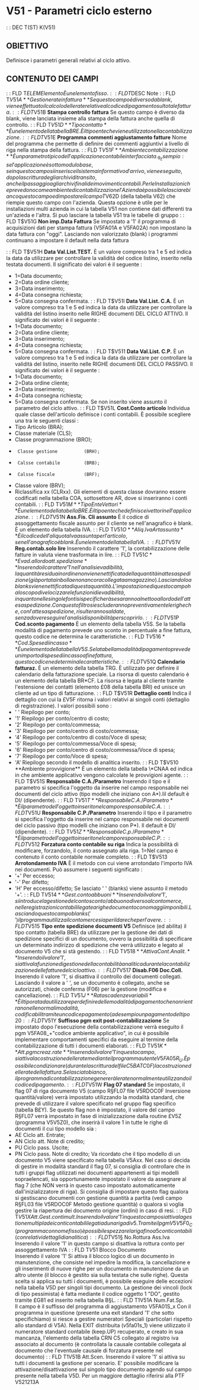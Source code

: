 # V51 - Parametri ciclo esterno
 :  : DEC T(ST) K(V51)
## OBIETTIVO
Definisce i parametri generali relativi al ciclo attivo.
## CONTENUTO DEI CAMPI
 :  : FLD T$ELEM Elemento
È un elemento fisso.
 :  : FLD T$DESC Note
 :  : FLD T$V51A **Gestione rate in fattura**
Se questo campo è diverso da blank, viene effettuato il calcolo delle rate relative al codice di pagamento sul totale fattura.
 :  : FLD T$V51B **Stampa controllo fattura**
Se questo campo è diverso da blank, viene lanciata insieme alla stampa della fattura anche quella di controllo.
 :  : FLD T$V51D **Tipo contatto**
È un elemento della tabella BRE. È il tipo ente che viene utilizzato nella contabilizzazione.
 :  : FLD T$V51E **Programma commenti aggiustamento fatture**
Nome del programma che permette di definire dei commenti aggiuntivi a livello di riga nella stampa della fattura.
 :  : FLD T$V51F **Ambiente contabilizzazione**
È un parametro tipico dell'applicazione contabile interfacciata.
_9_Esempio :  se l'applicazione è sotto modulo base, se in questo campo si inserisce il sistema informativo d'arrivo, viene eseguito, dopo la scrittura degli archivi di transito, anche il passaggio agli archivi finali dei movimenti contabili.
Per le Installazioni che prevedono come ambiente di contabilizzazione l'Azienda è possibile
lasciare bianco questo campo ed impostare il campo T$V62D (della tabella V62) che riempie questo
campo con l'azienda. Questa opzione è utile per le installazioni multi azienda in cui la tabella
V51 non contiene dati differenti tra un'azieda e l'altra. Si può lasciare la tabella V51 tra le
tabelle di gruppo
 :  : FLD T$V51G **Non imp.Data Fattura**
Se impostato a '1' il programma di acquisizioni dati per stampa fattura (V5FA01A e V5FA02A) non impostano la
data fattura con "oggi".
Lasciando non valorizzato (blank) i programmi continuano a impostare il default nella data fattura

 :  : FLD T$V51H **Data Val.List.TEST.**
È un valore compreso tra 1 e 5 ed indica la data da utilizzare per controllare la validità del codice listino, inserito nella testata documenti. Il significato dei valori è il seguente : 
- 1=Data documento;
- 2=Data ordine cliente;
- 3=Data inserimento;
- 4=Data consegna richiesta;
- 5=Data consegna confermata.
 :  : FLD T$V51I **Data Val.List. C.A.**
È un valore compreso tra 1 e 5 ed indica la data da utilizzare per controllare la validità del listino inserito nelle RIGHE documenti DEL CICLO ATTIVO.
Il significato dei valori è il seguente : 
- 1=Data documento;
- 2=Data ordine cliente;
- 3=Data inserimento;
- 4=Data consegna richiesta;
- 5=Data consegna confermata.
 :  : FLD T$V511 **Data Val.List. C.P.**
È un valore compreso tra 1 e 5 ed indica la data da utilizzare per controllare la validità del listino, inserito nelle RIGHE documenti DEL CICLO PASSIVO.
Il significato dei valori è il seguente : 
- 1=Data documento;
- 2=Data ordine cliente;
- 3=Data inserimento;
- 4=Data consegna richiesta;
- 5=Data consegna confermata.
Se non inserito viene assunto il parametro del ciclo attivo.
 :  : FLD T$V51L **Cost.Conto articolo**
Individua quale classe dell'articolo definisce i conti contabili.
È possibile scegliere una tra le seguenti classi : 
-    Tipo Articolo            (BRA);
-    Classe materiale         (CLS);
-    Classe programmazione    (BRO);
-      Classe gestione          (BRH);
-      Calsse contabile         (BRB);
-      Calsse fiscale           (BRF);
-    Classe valore            (BRV);
-    Riclassifica xx          (CLRxx).
Gli elementi di questa classe dovranno essere codificati nella tabella COA, sottosettore AR, dove si inseriranno i conti contabili.
 :  : FLD T$V51M **Tipo Ente Vettori**
È un elemento della tabella BRE. È il tipo ente che definisce i vettori nell'applicazione.
 :  : FLD T$V51N **Ass.Fis. Cli assunto**
È il codice di assoggettamento fiscale assunto per il cliente se nell'anagrafico è blank. È un elemento della tabella IVA.
 :  : FLD T$V51O **Aliq.Iva Art assunta**
È il codice dell'aliquota Iva assunta per l'articolo, se nell'anagrafico è blank. È un elemento della tabella IVA.
 :  : FLD T$V51V **Reg.contab.solo lire**
Inserendo il carattere '1', la contabilizzazione delle fatture in valuta viene trasformata in lire.
 :  : FLD T$V51C **Evad.al lordo att.spedizione**
Inserendo il carattere '1' nell'analisi evadibilità, la quantità residua in ordine non viene nettificata della quantità in attesa spedizione (già portata in bolla e non ancora collegata a magazzino). Lasciandolo a blanks viene nettificata di questa quantità.
L'impostazione di questo campo ha lo scopo di velocizzare le funzioni di evadibilità, in quanto nelle singole fonti si specificherà se saranno al netto o al lordo dell'attesa spedizione. Con questo filtro si escluderanno preventivamente le righe che, con l'attesa spedizione, risulteranno saldate, senza dover eseguire l'analisi disponibilità per scoprirlo.
 :  : FLD T$V51P **Cod.sconto pagamento**
È un elemento della tabella V5S. Se la tabella modalità di pagamento prevede uno sconto in percentuale a fine fattura, questo codice ne determina le caratteristiche.
 :  : FLD T$V516 **Cod.Spese di incasso**
È un elemento della tabella V5S. Se la tabella modalità di pagamento prevede un importo di spese di incasso a fine fattura, questo codice ne determina le caratteristiche.
 :  : FLD T$V51Q **Calendario fatturaz.**
È un elemento della tabella TRG. È utilizzato per definire il calendario della fatturazione speciale. La risorsa di questo calendario è un elemento della tabella BR\*CF. La risorsa è legata al cliente tramite l'estensione dei contatti (elemento £08 della tabella BRI) ed unisce un cliente ad un tipo di fatturazione.
 :  : FLD T$V51R **Dettaglio conti**
Indica il dettaglio con cui la £V5F ritorna i valori relativi ai singoli conti (dettaglio di registrazione). I valori possibili sono : 
- ' '  Riepilogo per conto;
- '1'  Riepilogo per conto/centro di costo;
- '2'  Riepilogo per conto/commessa;
- '3'  Riepilogo per conto/centro di costo/commessa;
- '4'  Riepilogo per conto/centro di costo/Voce di spesa;
- '5'  Riepilogo per conto/commessa/Voce di spesa;
- '6'  Riepilogo per conto/centro di costo/commessa/Voce di spesa;
- '7'  Riepilogo per conto/Voce di spesa;
- 'A'  Riepilogo secondo il modello di analitica inserito.
 :  : FLD T$V510 **Ambiente provvigione**
È un elemento della tabella \*CNAA ed indica in che ambiente applicativo vengono calcolate le provvigioni agente.
 :  : FLD T$V51S **Responsabile C.A./Parametro**
Inserendo il tipo e il parametro si specifica l'oggetto da inserire nel campo responsabile nei documenti del ciclo attivo (tipo modelli che iniziano con A\*).Iil default è DI/ (dipendente).
 :  : FLD T$V51T **Responsabile C.A./Parametro**
È il parametro dell'oggetto inserito nel campo responsabile C.A.
 :  : FLD T$V51U **Responsabile C.P./Parametro**
Inserendo il tipo e il parametro si specifica l'oggetto da inserire nel campo responsabile nei documenti del ciclo passivo (tipo modelli che iniziano con P\*). Il default è DI/ (dipendente).
 :  : FLD T$V51Z **Responsabile C.p./Parametro**
È il parametro dell'oggetto inserito nel campo responsabile C.P.
 :  : FLD T$V512 **Forzatura conto contabile su riga**
Indica la possibilità di modificare, forzandolo, il conto assegnato alla riga.
1=Nel campo è contenuto il conto contabile normale completo.
 :  : FLD T$V513 **Arrotondamento IVA**
È il metodo con cui viene arrotondato l'importo IVA nei documenti. Può assumere i seguenti significato : 
- '+'  Per eccesso;
- '-'  Per difetto;
- 'H'  Per eccesso/difetto;
Se lasciato ' ' (blanks) viene assunto il metodo '+'.
 :  : FLD T$V514 **Gest.conto abbuoni**
Inserendo il valore '1', si introduce la gestione del conto sconto/abbuono diverso al conto merce, nelle registrazioni contabili legate a righe documento con omaggi imponibili.
Lasciando questo campo blanks (' ') il programma utilizza  il conto merce sia per il dare che per l'avere.
 :  : FLD T$V515 **Tipo ente spedizione documenti V5**
Definisce (ed abilita) il tipo contatto (tabella BRE) da utilizzare per la gestione dei dati di spedizione specifici di un documento, ovvero la possibilità di specificare un determinato indirizzo di spedizione che verrà utilizzato e legato al documento V5 che si stà gestendo.
 :  : FLD T$V518 **Attiva Cont.Analit.**
Inserendo il valore '1', si attiva la funzione di gestione della contabilità analitica durante la contabilizzazione delle fatture del ciclo attivo.
 :  : FLD T$V517 **Disab.F06 Doc.Coll.**
Inserendo il valore '1', si disattiva il controllo dei documenti collegati. Lasciando il valore a ' ', se un documento è collegato, anche se autorizzati, chiede conferma (F06) per la gestione (modifica e cancellazione).
 :  : FLD T$V51J **Rata scadenze variabili**
È il tipo rata da utilizzare per definire delle modalità di pagamento che non rientrano nelle normali modalità, codificabili tramite un codice pagamento (ad esempio un pagamento del tipo 20% a 30gg  30% a 48gg  e 50% a 65gg)
 :  : FLD T$V51Y **Suffisso pgm exit post-contabilizzazione**
Se impostato dopo l'esecuzione della contabilizzazione verrà eseguito il pgm V5FA08_+"codice ambiente applicativo", in cui è possibile implementare comportamenti specifici da eseguire al termine della contabilizzazione di tutti i documenti elaborati.
 :  : FLD T$V51K **Att.pgm creaz. rate**
Inserendo il valore '1' in questo campo, si attiva la costruzione delle rate mediante il programma utente V5FA05R_U.
È possibile condizionare (durante la scrittura del file C5BATC0F) la costruzione delle rate della fattura.
Se lasciato bianco, il programma di contabilizzazione genererà le rate normalmente utilizzando il codice di pagamento.
 :  : FLD T$V51W **Flag 07 standard**
Se impostato, il flag 07 di riga documento V5 (campo R§FL07 file V5RDOC0F Inversione quantità/valore) verrà impostato utilizzando la modalità standard, che prevede di utilizzare il valore specificato nel gruppo flag specifico (tabella B£Y).
Se questo flag non è impostato, il valore del campo R§FL07 verrà impostato in fase di inizializzazione dalla routine £V5Z (programma V5V5Z0), che inserirà il valore 1 in tutte le righe di documenti il cui tipo modello sia : 
-   AE   Ciclo att.  Entrate;
-   AN   Ciclo att.  Note di credito;
-   PU   Ciclo pass. Uscite;
-   PN   Ciclo pass. Note di credito;
Va ricordato che il tipo modello di un documento V5 viene specificato nella tabella V5Axx.
Nel caso si decida di gestire in modalità standard il flag 07, si consiglia di controllare che in tutti i gruppi flag utilizzati nei documenti appartenenti ai tipi modelli sopraelencati, sia opportunamente impostato il valore da assegnare al flag 7 (che NON verrà in questo caso impostato automaticamente dall'inizializzatore di riga).
Si consiglia di impostare questo flag qualora si gestiscano documenti con gestione quantità a partita (vedi campo R§FL03  file V5RDOC0F Metodo gestione quantità) o qualora si voglia gestire la riapertura dei documento origine (ordini) in caso di resi.
 :  : FLD T$V51X Att.Gest.conti mult.  
Inserendo il valore '1' in questo campo si attiva la gestione multipla dei conti contabili legati
ad una riga di v5. Tramite il pgm V5V5F0_C (programma con nome fisso) è possibile spezzare la riga
fino a 5 conti contabili (con relativi dettagli di analitica)
 :  : FLD T$V51§ No.Rottura Ass.Iva    
Inserendo il valore '1' in questo campo si disattiva la rottura conto per assoggettamento IVA
 :  : FLD T$V51$ Blocco Documento    
Inserendo il valore '1' Si attiva il blocco logico di un documento in manutenzione, che consiste nel impedire la
modifica, la cancellazione e gli inserimenti di nuove righe per un documento in manutenzione da un altro utente
(il blocco è gestito sia sulla testata che sulle righe).
Questa scelta si applica su tutti i documenti, è possibile eseguire delle eccezioni nella tabella V5D per singoli tipi
documento.
La gestione dei vincoli (lock di tipo pessimista) è fatta mediante il codice oggetto 1 "DO", gestito tramite £G81 ed
inserito nella tabella B§L.
 :  : FLD T1V51A Num.Fat.Sp.   
Il campo è il suffisso del programma di aggiustamento V5FA01S_x
Con il programma in questione (presente una exit standard '1' che sotto specifichiamo) si riesce a gestire numeratori
Speciali (particolari rispetto allo standard di V5A).
Nella EXIT distribuita (v5fa01s_1) viene utilizzato il numeratore standard contabile (keep.UP) recuperato, e creato in
sua mancanza, l'elemento della tabella CRN C5 collegato al registro iva associato al documento (è controllata la
causale contabile collegata al documento che l'eventuale causale di forzatura presente nel documento)
 :  : FLD T1V51B  Att.Scen.
Inserendo il valore '1' si attiva su tutti i documenti la gestione per scenario.
E' possibile modificare la attivazione/disattivazione sul singolo tipo documento agendo sul campo
presente nella tabella V5D.
Per un maggiore dettaglio riferirsi alla PTF V521213A
